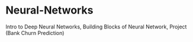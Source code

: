 # Neural-Networks
Intro to Deep Neural Networks, Building Blocks of Neural Network, Project (Bank Churn Prediction)
